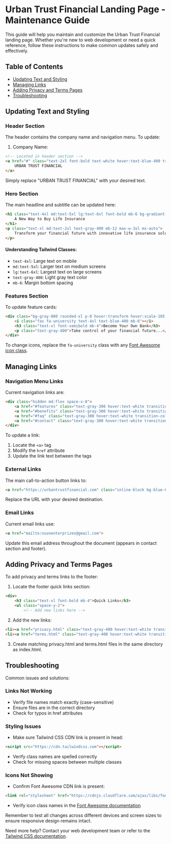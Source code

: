 # Urban Trust Financial Landing Page - Maintenance Guide

This guide will help you maintain and customize the Urban Trust Financial landing page. Whether you're new to web development or need a quick reference, follow these instructions to make common updates safely and effectively.

## Table of Contents
- [Updating Text and Styling](#updating-text-and-styling)
- [Managing Links](#managing-links)
- [Adding Privacy and Terms Pages](#adding-privacy-and-terms-pages)
- [Troubleshooting](#troubleshooting)

## Updating Text and Styling

### Header Section
The header contains the company name and navigation menu. To update:

1. Company Name:
```html
<!-- Located in header section -->
<a href="#" class="text-2xl font-bold text-white hover:text-blue-400 transition-colors duration-300">
    URBAN TRUST FINANCIAL
</a>
```
Simply replace "URBAN TRUST FINANCIAL" with your desired text.

### Hero Section
The main headline and subtitle can be updated here:
```html
<h1 class="text-4xl md:text-5xl lg:text-6xl font-bold mb-6 bg-gradient-to-r from-blue-400 to-purple-500 bg-clip-text text-transparent">
    A New Way to Buy Life Insurance
</h1>
<p class="text-xl md:text-2xl text-gray-400 mb-12 max-w-3xl mx-auto">
    Transform your financial future with innovative life insurance solutions that work for you.
</p>
```

#### Understanding Tailwind Classes:
- `text-4xl`: Large text on mobile
- `md:text-5xl`: Larger text on medium screens
- `lg:text-6xl`: Largest text on large screens
- `text-gray-400`: Light gray text color
- `mb-6`: Margin bottom spacing

### Features Section
To update feature cards:
```html
<div class="bg-gray-800 rounded-xl p-8 hover:transform hover:scale-105 transition-all duration-300">
    <i class="fas fa-university text-4xl text-blue-400 mb-6"></i>
    <h3 class="text-xl font-semibold mb-4">Become Your Own Bank</h3>
    <p class="text-gray-400">Take control of your financial future...</p>
</div>
```

To change icons, replace the `fa-university` class with any [Font Awesome icon class](https://fontawesome.com/icons).

## Managing Links

### Navigation Menu Links
Current navigation links are:
```html
<div class="hidden md:flex space-x-8">
    <a href="#features" class="text-gray-300 hover:text-white transition-colors duration-300">Features</a>
    <a href="#benefits" class="text-gray-300 hover:text-white transition-colors duration-300">Benefits</a>
    <a href="#faq" class="text-gray-300 hover:text-white transition-colors duration-300">FAQ</a>
    <a href="#contact" class="text-gray-300 hover:text-white transition-colors duration-300">Contact</a>
</div>
```

To update a link:
1. Locate the `<a>` tag
2. Modify the `href` attribute
3. Update the link text between the tags

### External Links
The main call-to-action button links to:
```html
<a href="https://urbantrustfinancial.com" class="inline-block bg-blue-600 hover:bg-blue-700 text-white...">
```
Replace the URL with your desired destination.

### Email Links
Current email links use:
```html
<a href="mailto:nuvoenterprizes@gmail.com">
```
Update this email address throughout the document (appears in contact section and footer).

## Adding Privacy and Terms Pages

To add privacy and terms links to the footer:

1. Locate the footer quick links section:
```html
<div>
    <h3 class="text-xl font-bold mb-4">Quick Links</h3>
    <ul class="space-y-2">
        <!-- Add new links here -->
```

2. Add the new links:
```html
<li><a href="privacy.html" class="text-gray-400 hover:text-white transition-colors duration-300">Privacy Policy</a></li>
<li><a href="terms.html" class="text-gray-400 hover:text-white transition-colors duration-300">Terms of Service</a></li>
```

3. Create matching privacy.html and terms.html files in the same directory as index.html.

## Troubleshooting

Common issues and solutions:

### Links Not Working
- Verify file names match exactly (case-sensitive)
- Ensure files are in the correct directory
- Check for typos in href attributes

### Styling Issues
- Make sure Tailwind CSS CDN link is present in head:
```html
<script src="https://cdn.tailwindcss.com"></script>
```
- Verify class names are spelled correctly
- Check for missing spaces between multiple classes

### Icons Not Showing
- Confirm Font Awesome CDN link is present:
```html
<link rel="stylesheet" href="https://cdnjs.cloudflare.com/ajax/libs/font-awesome/6.0.0/css/all.min.css">
```
- Verify icon class names in the [Font Awesome documentation](https://fontawesome.com/icons)

Remember to test all changes across different devices and screen sizes to ensure responsive design remains intact.

Need more help? Contact your web development team or refer to the [Tailwind CSS documentation](https://tailwindcss.com/docs).